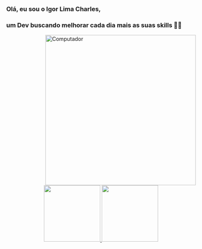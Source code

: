 ### Olá, eu sou o Igor Lima Charles,
### um Dev buscando melhorar cada dia mais as suas skills 🐱‍👤


<img src="https://media.istockphoto.com/vectors/young-programmer-coding-a-new-project-vector-id513544018?k=20&m=513544018&s=612x612&w=0&h=RGmXN_WJhDvq6Hiui1ypnCggPAokE_dDhFX0bmC6PsA=" min-width="400px" max-width="400px" width="400px" align="right" alt="Computador">

<div align="center">
  <a href="https://github.com/igorlimacharles">
  <img height="150em" src="https://github-readme-stats.vercel.app/api?username=igorlimacharles&show_icons=true&theme=dracula&include_all_commits=true&count_private=true"/>
  <img height="150em" src="https://github-readme-stats.vercel.app/api/top-langs/?username=igorlimacharles&layout=compact&langs_count=8&theme=dracula"/>
</div>
